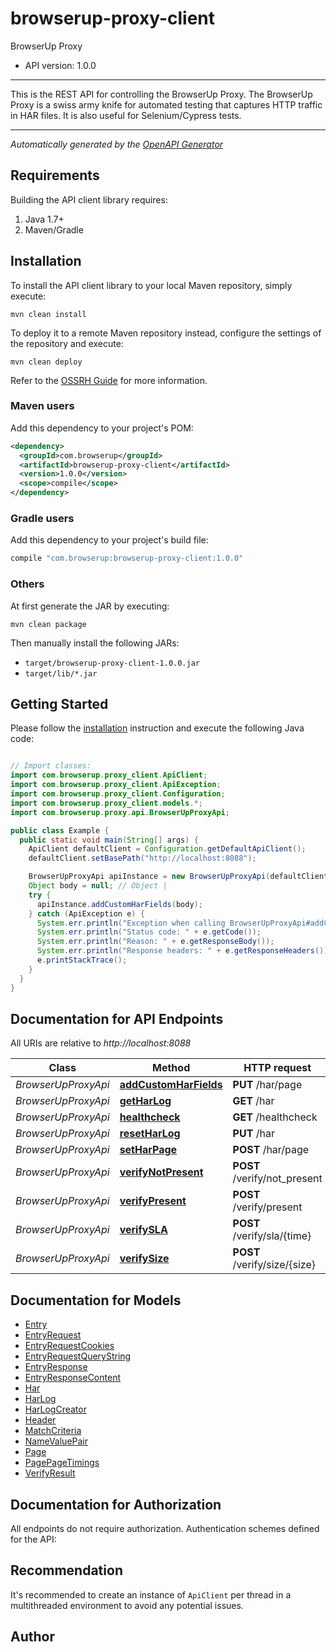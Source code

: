 # browserup-proxy-client

BrowserUp Proxy
- API version: 1.0.0

___
This is the REST API for controlling the BrowserUp Proxy. 
The BrowserUp Proxy is a swiss army knife for automated testing that
captures HTTP traffic in HAR files. It is also useful for Selenium/Cypress tests.
___



*Automatically generated by the [OpenAPI Generator](https://openapi-generator.tech)*


## Requirements

Building the API client library requires:
1. Java 1.7+
2. Maven/Gradle

## Installation

To install the API client library to your local Maven repository, simply execute:

```shell
mvn clean install
```

To deploy it to a remote Maven repository instead, configure the settings of the repository and execute:

```shell
mvn clean deploy
```

Refer to the [OSSRH Guide](http://central.sonatype.org/pages/ossrh-guide.html) for more information.

### Maven users

Add this dependency to your project's POM:

```xml
<dependency>
  <groupId>com.browserup</groupId>
  <artifactId>browserup-proxy-client</artifactId>
  <version>1.0.0</version>
  <scope>compile</scope>
</dependency>
```

### Gradle users

Add this dependency to your project's build file:

```groovy
compile "com.browserup:browserup-proxy-client:1.0.0"
```

### Others

At first generate the JAR by executing:

```shell
mvn clean package
```

Then manually install the following JARs:

* `target/browserup-proxy-client-1.0.0.jar`
* `target/lib/*.jar`

## Getting Started

Please follow the [installation](#installation) instruction and execute the following Java code:

```java

// Import classes:
import com.browserup.proxy_client.ApiClient;
import com.browserup.proxy_client.ApiException;
import com.browserup.proxy_client.Configuration;
import com.browserup.proxy_client.models.*;
import com.browserup.proxy.api.BrowserUpProxyApi;

public class Example {
  public static void main(String[] args) {
    ApiClient defaultClient = Configuration.getDefaultApiClient();
    defaultClient.setBasePath("http://localhost:8088");

    BrowserUpProxyApi apiInstance = new BrowserUpProxyApi(defaultClient);
    Object body = null; // Object | 
    try {
      apiInstance.addCustomHarFields(body);
    } catch (ApiException e) {
      System.err.println("Exception when calling BrowserUpProxyApi#addCustomHarFields");
      System.err.println("Status code: " + e.getCode());
      System.err.println("Reason: " + e.getResponseBody());
      System.err.println("Response headers: " + e.getResponseHeaders());
      e.printStackTrace();
    }
  }
}

```

## Documentation for API Endpoints

All URIs are relative to *http://localhost:8088*

Class | Method | HTTP request | Description
------------ | ------------- | ------------- | -------------
*BrowserUpProxyApi* | [**addCustomHarFields**](docs/BrowserUpProxyApi.md#addCustomHarFields) | **PUT** /har/page | 
*BrowserUpProxyApi* | [**getHarLog**](docs/BrowserUpProxyApi.md#getHarLog) | **GET** /har | 
*BrowserUpProxyApi* | [**healthcheck**](docs/BrowserUpProxyApi.md#healthcheck) | **GET** /healthcheck | 
*BrowserUpProxyApi* | [**resetHarLog**](docs/BrowserUpProxyApi.md#resetHarLog) | **PUT** /har | 
*BrowserUpProxyApi* | [**setHarPage**](docs/BrowserUpProxyApi.md#setHarPage) | **POST** /har/page | 
*BrowserUpProxyApi* | [**verifyNotPresent**](docs/BrowserUpProxyApi.md#verifyNotPresent) | **POST** /verify/not_present | 
*BrowserUpProxyApi* | [**verifyPresent**](docs/BrowserUpProxyApi.md#verifyPresent) | **POST** /verify/present | 
*BrowserUpProxyApi* | [**verifySLA**](docs/BrowserUpProxyApi.md#verifySLA) | **POST** /verify/sla/{time} | 
*BrowserUpProxyApi* | [**verifySize**](docs/BrowserUpProxyApi.md#verifySize) | **POST** /verify/size/{size} | 


## Documentation for Models

 - [Entry](docs/Entry.md)
 - [EntryRequest](docs/EntryRequest.md)
 - [EntryRequestCookies](docs/EntryRequestCookies.md)
 - [EntryRequestQueryString](docs/EntryRequestQueryString.md)
 - [EntryResponse](docs/EntryResponse.md)
 - [EntryResponseContent](docs/EntryResponseContent.md)
 - [Har](docs/Har.md)
 - [HarLog](docs/HarLog.md)
 - [HarLogCreator](docs/HarLogCreator.md)
 - [Header](docs/Header.md)
 - [MatchCriteria](docs/MatchCriteria.md)
 - [NameValuePair](docs/NameValuePair.md)
 - [Page](docs/Page.md)
 - [PagePageTimings](docs/PagePageTimings.md)
 - [VerifyResult](docs/VerifyResult.md)


## Documentation for Authorization

All endpoints do not require authorization.
Authentication schemes defined for the API:

## Recommendation

It's recommended to create an instance of `ApiClient` per thread in a multithreaded environment to avoid any potential issues.

## Author



